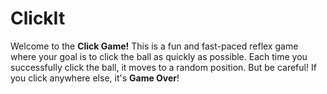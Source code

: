 # ClickIt
Welcome to the **Click Game!** This is a fun and fast-paced reflex game where your goal is to click the ball as quickly as possible. Each time you successfully click the ball, it moves to a random position. But be careful! If you click anywhere else, it's **Game Over**!
